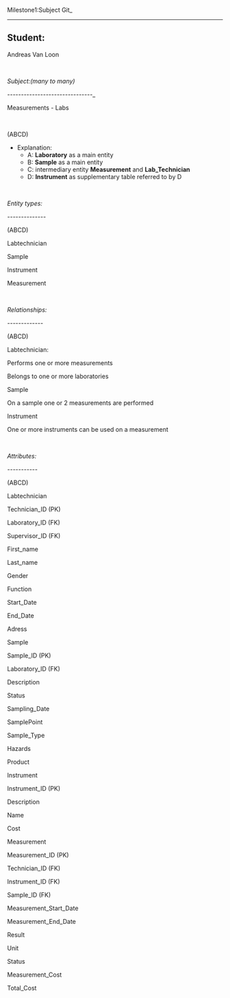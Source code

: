 Milestone1:Subject Git_-------------------------------------Student:--------Andreas Van Loon&nbsp;_Subject:(many to many)_-------------------------------_Measurements - Labs&nbsp;(ABCD)- Explanation:    - A: **Laboratory** as a main entity    - B: **Sample** as a main entity     - C: intermediary entity **Measurement** and **Lab_Technician**     - D: **Instrument** as supplementary table referred to by D&nbsp;_Entity types:__\--------------_(ABCD)LabtechnicianSampleInstrumentMeasurement&nbsp;_Relationships:__\-------------_(ABCD)Labtechnician:Performs one or more measurementsBelongs to one or more laboratoriesSampleOn a sample one or 2 measurements are performedInstrumentOne or more instruments can be used on a measurement&nbsp;_Attributes:__\-----------_(ABCD)LabtechnicianTechnician_ID (PK)Laboratory_ID (FK)Supervisor_ID (FK)First_nameLast_nameGenderFunctionStart_DateEnd_DateAdressSampleSample_ID (PK)Laboratory_ID (FK)DescriptionStatusSampling_DateSamplePointSample_TypeHazardsProductInstrumentInstrument_ID (PK)DescriptionNameCostMeasurementMeasurement_ID (PK)Technician_ID (FK)Instrument_ID (FK)Sample_ID (FK)Measurement_Start_DateMeasurement_End_DateResultUnitStatusMeasurement_CostTotal_Cost